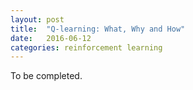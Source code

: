 ```yaml
---
layout: post
title:  "Q-learning: What, Why and How"
date:   2016-06-12
categories: reinforcement learning
---
```

To be completed.
